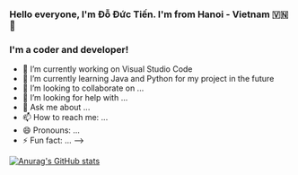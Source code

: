 ### Hello everyone, I'm Đỗ Đức Tiến. I'm from Hanoi - Vietnam 🇻🇳👋
### I'm a coder and developer!

- 🔭 I’m currently working on Visual Studio Code
- 🌱 I’m currently learning Java and Python for my project in the future
- 👯 I’m looking to collaborate on ...
- 🤔 I’m looking for help with ...
- 💬 Ask me about ...
- 📫 How to reach me: ...
- 😄 Pronouns: ...
- ⚡ Fun fact: ...
-->

[![Anurag's GitHub stats](https://github-readme-stats.vercel.app/api?username=outlook1227)](https://github.com/anuraghazra/github-readme-stats)
